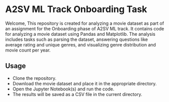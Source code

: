 # A2SV ML Track Onboarding Task

Welcome, This repository is created for analyzing a movie dataset as part of an assignment for the Onboarding phase of A2SV ML track. It contains code for analyzing a movie dataset using Pandas and Matplotlib. The analysis includes tasks such as parsing the dataset, answering questions like average rating and unique genres, and visualizing genre distribution and movie count per year.



## Usage
- Clone the repository.
- Download the movie dataset and place it in the appropriate directory.
- Open the Jupyter Notebook(s)  and run the code.
- The results will be saved as a CSV file in the current directory.
